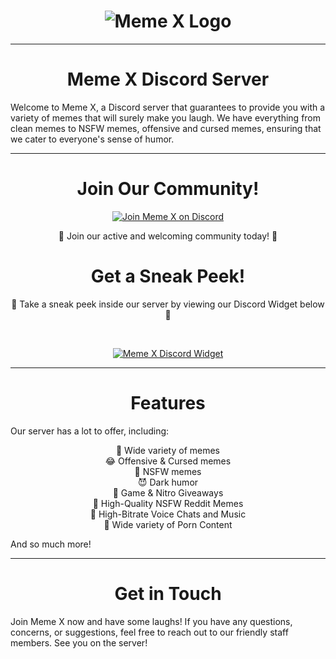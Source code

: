 <div align="center">

# ![Meme X Logo](https://cdn.discordapp.com/icons/850301137147658261/20f0f1652e822178a4976b423d0bcc7b.jpg?size=512)

</div>

---

<div align="center">

# Meme X Discord Server

</div>

Welcome to Meme X, a Discord server that guarantees to provide you with a variety of memes that will surely make you laugh. We have everything from clean memes to NSFW memes, offensive and cursed memes, ensuring that we cater to everyone's sense of humor.

---

<div align="center">

# Join Our Community!

</div>

<div align="center">

[![Join Meme X on Discord](https://img.shields.io/discord/850301137147658261?color=7289DA&label=Join%20Meme%20X%20on%20Discord&logo=discord&logoColor=white&style=for-the-badge)](https://discord.gg/memex)

</div>

<div align="center">

🎉 Join our active and welcoming community today! 🎉

</div>

<div align="center">

# Get a Sneak Peek!

</div>

<div align="center">

👀 Take a sneak peek inside our server by viewing our Discord Widget below 👀

<br>

[![Meme X Discord Widget](https://i.imgur.com/JzoJfzs.png)](https://discord.gg/memex)

</div>

---

<div align="center">

# Features

</div>

Our server has a lot to offer, including:

<div align="center">

💬 Wide variety of memes<br>
😂 Offensive & Cursed memes<br>
🔞 NSFW memes<br>
😈 Dark humor<br>
🎁 Game & Nitro Giveaways<br>
🐒 High-Quality NSFW Reddit Memes<br>
🎵 High-Bitrate Voice Chats and Music<br>
💋 Wide variety of Porn Content<br>

</div>

And so much more!

---

<div align="center">

# Get in Touch

</div>

Join Meme X now and have some laughs! If you have any questions, concerns, or suggestions, feel free to reach out to our friendly staff members. See you on the server!
